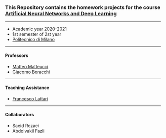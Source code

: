 
### This Repository contains the homework projects for the course [Artificial Neural Networks and Deep Learning](http://chrome.ws.dei.polimi.it/index.php?title=Artificial_Neural_Networks_and_Deep_Learning)
________________________
- Academic year 2020-2021
- 1st semester of 2st year
- [Politecnico di Milano](https://www.polimi.it/)
________________________
#### Professors
* [Matteo Matteucci](https://www.deib.polimi.it/eng/people/details/267262)
* [Giacomo Boracchi](https://boracchi.faculty.polimi.it/teaching/AN2DL.htm)
________________________
#### Teaching Assistance
* [Francesco Lattari](https://www.deib.polimi.it/eng/people/details/846174)
________________________
#### Collaborators
* Saeid Rezaei
* Abdolvakil Fazli
